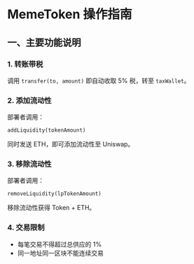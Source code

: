 # MemeToken 操作指南

## 一、主要功能说明

### 1. 转账带税

调用 `transfer(to, amount)` 即自动收取 5% 税，转至 `taxWallet`。

### 2. 添加流动性

部署者调用：

```solidity
addLiquidity(tokenAmount)
```

同时发送 ETH，即可添加流动性至 Uniswap。

### 3. 移除流动性

部署者调用：

```solidity
removeLiquidity(lpTokenAmount)
```

移除流动性获得 Token + ETH。

### 4. 交易限制

- 每笔交易不得超过总供应的 1%
- 同一地址同一区块不能连续交易